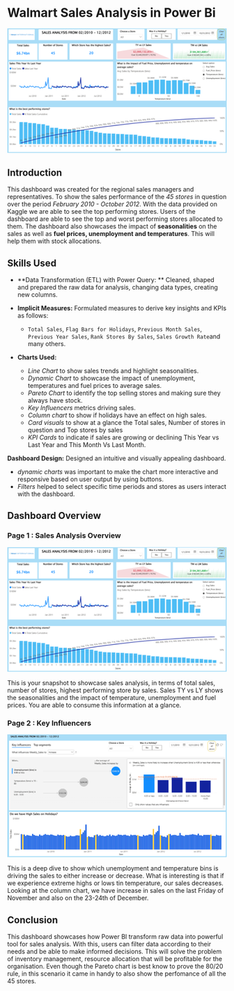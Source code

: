 # Walmart Sales Analysis in Power Bi

![Walmart Sales Analysis Dashboard](/Images/Walmart%20Sales%20Analysis%20Dashboard.png)

## Introduction
This dashboard was created for the regional sales managers and representatives. To show the sales performance of the *45 stores* in question over the period *February 2010 - October 2012*. With the data provided on Kaggle we are able to see the top performing stores. Users of the dashboard are able to see the top and worst performing stores allocated to them. The dashboard also showcases the impact of **seasonalities** on the sales as well as **fuel prices, unemployment and temperatures**. This will help them with stock allocations.

## Skills Used

- **Data Transformation (ETL) with Power Query: **
Cleaned, shaped and prepared the raw data for analysis, changing data types, creating new columns.
- **Implicit Measures:** Formulated measures to derive key insights and KPIs as follows:
    - `Total Sales`, `Flag Bars for Holidays`, `Previous Month Sales`, `Previous Year Sales`, `Rank Stores By Sales`, `Sales Growth Rate`and many others.
- **Charts Used:** 

    - *Line Chart* to show sales trends and     highlight seasonalities. 
    - *Dynamic Chart* to showcase the impact of unemployment, temperatures and fuel prices to average sales. 
    - *Pareto Chart* to identify the top selling stores and making sure they always have stock.
    - *Key Influencers* metrics driving sales. 
    - *Column chart* to show if holidays have an effect on high sales.
    - *Card visuals* to show at a glance the Total sales, Number of stores in question and Top stores by sales
    - *KPI Cards* to indicate if sales are growing or declining This Year vs Last Year and This Month Vs Last Month.

**Dashboard Design:** Designed an intuitive and visually appealing dashboard. 

-    *dynamic charts* was important to make the chart more interactive and responsive based on user output by using buttons.
- *Filters* helped to select specific time periods and stores as users interact with the dashboard.

## Dashboard Overview

### Page 1 : Sales Analysis Overview

![Walmart Sales Analysis Dashboard](/Images/Walmart%20Sales%20Analysis%20Dashboard.png)

This is your snapshot to showcase sales analysis, in terms of total sales, number of stores, highest performing store by sales. Sales TY vs LY shows the seasonalities and the impact of temperature, unemployment and fuel prices. You are able to consume this information at a glance.

### Page 2 : Key Influencers

![Key Influencers Sales](/Images/Key%20Influencers%20Sales.png)

This is a deep dive to show which unemployment and temperature bins is driving the sales to either increase or decrease. What is interesting is that if we experience extreme highs or lows tin temperature, our sales decreases. Looking at the column chart, we have increase in sales on the last Friday of November and also on the 23-24th of December.

## Conclusion

This dashboard showcases how Power BI transform raw data into powerful tool for sales analysis. With this, users can filter data according to their needs and be able to make informed decisions. This will solve the problem of inventory management, resource allocation that will be profitable for the organisation. Even though the Pareto chart is best know to prove the 80/20 rule, in this scenario it came in handy to also show the perfomance of all the 45 stores. 


